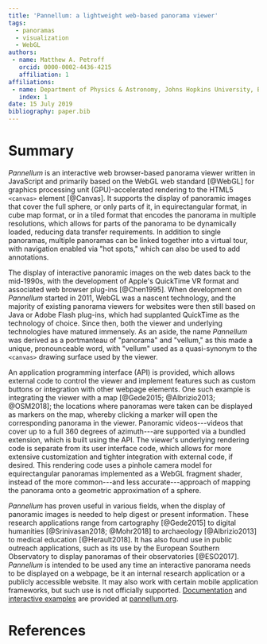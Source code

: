 ```yaml
---
title: 'Pannellum: a lightweight web-based panorama viewer'
tags:
  - panoramas
  - visualization
  - WebGL
authors:
 - name: Matthew A. Petroff
   orcid: 0000-0002-4436-4215
   affiliation: 1
affiliations:
 - name: Department of Physics & Astronomy, Johns Hopkins University, Baltimore, Maryland 21218, USA
   index: 1
date: 15 July 2019
bibliography: paper.bib
---
```


# Summary

_Pannellum_ is an interactive web browser-based panorama viewer written in
JavaScript and primarily based on the WebGL web standard [@WebGL] for graphics
processing unit (GPU)-accelerated rendering to the HTML5 ``<canvas>`` element
[@Canvas]. It supports the display of panoramic images that cover the full
sphere, or only parts of it, in equirectangular format, in cube map format, or
in a tiled format that encodes the panorama in multiple resolutions, which
allows for parts of the panorama to be dynamically loaded, reducing data
transfer requirements. In addition to single panoramas, multiple panoramas can
be linked together into a virtual tour, with navigation enabled via
"hot spots," which can also be used to add annotations.

The display of interactive panoramic images on the web dates back to the
mid-1990s, with the development of Apple's QuickTime VR format and associated
web browser plug-ins [@Chen1995]. When development on _Pannellum_ started in
2011, WebGL was a nascent technology, and the majority of existing panorama
viewers for websites were then still based on Java or Adobe Flash plug-ins,
which had supplanted QuickTime as the technology of choice. Since then, both
the viewer and underlying technologies have matured immensely. As an aside, the
name _Pannellum_ was derived as a portmanteau of "panorama" and "vellum," as
this made a unique, pronounceable word, with "vellum" used as a quasi-synonym
to the ``<canvas>`` drawing surface used by the viewer.

An application programming interface (API) is provided, which allows external
code to control the viewer and implement features such as custom buttons or
integration with other webpage elements. One such example is integrating the
viewer with a map [@Gede2015; @Albrizio2013; @OSM2018]; the locations where
panoramas were taken can be displayed as markers on the map, whereby clicking a
marker will open the corresponding panorama in the viewer. Panoramic
videos---videos that cover up to a full 360 degrees of azimuth---are supported
via a bundled extension, which is built using
the API. The viewer's underlying rendering code is separate from its user interface
code, which allows for more extensive customization and tighter integration
with external code, if desired. This rendering code uses a pinhole camera model
for equirectangular panoramas implemented as a WebGL fragment shader, instead
of the more common---and less accurate---approach of mapping the panorama onto
a geometric approximation of a sphere.

_Pannellum_ has proven useful in various fields, when the display of panoramic
images is needed to help digest or present information. These research
applications range from cartography [@Gede2015] to digital humanities
[@Srinivasan2018; @Mohr2018] to archaeology [@Albrizio2013] to medical
education [@Herault2018]. It has also found use in public outreach
applications, such as its use by the European Southern Observatory to display
panoramas of their observatories [@ESO2017]. _Pannellum_ is intended to be used
any time an interactive panorama needs to be displayed on a webpage, be it an
internal research application or a publicly accessible website. It may also
work with certain mobile application frameworks, but such use is not officially
supported. [Documentation](https://pannellum.org/documentation/overview/) and
[interactive examples](https://pannellum.org/documentation/examples/simple-example/)
are provided at [pannellum.org](https://pannellum.org/).

# References
